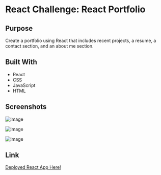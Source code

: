 # React Challenge: React Portfolio

## Purpose

Create a portfolio using React that includes recent projects, a resume, a contact section, and an about me section.

## Built With

* React
* CSS
* JavaScript
* HTML

## Screenshots

![image](https://user-images.githubusercontent.com/65319429/95541304-b299fa00-09b8-11eb-9594-517d0b245413.png)

![image](https://user-images.githubusercontent.com/65319429/95541362-d3624f80-09b8-11eb-8186-55070f433b0f.png)

![image](https://user-images.githubusercontent.com/65319429/95541428-fee53a00-09b8-11eb-813c-25fe8027eb6c.png)

## Link

[Deployed React App Here!](https://cheriecookson.github.io/Portfolio/)


